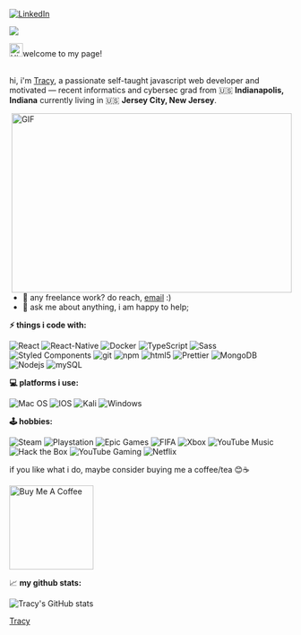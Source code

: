 <p><a href="https://www.linkedin.com/in/twmiles/" target="_blank"><img alt="LinkedIn" src="https://img.shields.io/badge/linkedin-%230077B5.svg?&style=for-the-badge&logo=linkedin&logoColor=white"/></a></p>

![](https://visitor-badge.glitch.me/badge?page_id=twmiles.twmiles)
<p>
<img src='https://qpluspicture.oss-cn-beijing.aliyuncs.com/6LjjQA/Hi.gif' alt='Hi' width="24"/>welcome to my page!<br/><br/>
</p>

hi, i'm [Tracy](https://twmiles.co/), a passionate self-taught javascript web developer and motivated — recent informatics and cybersec grad from 🇺🇸 <b>Indianapolis, Indiana</b> currently living in 🇺🇸 <b>Jersey City, New Jersey</b>.

<img align="right" alt="GIF" src="https://github.com/abhisheknaiidu/abhisheknaiidu/blob/master/code.gif?raw=true" width="500" height="320" />

- 💼 any freelance work? do reach, [email](mailto:tracywmiles@gmail.com) :)
- 💬 ask me about anything, i am happy to help;

**⚡️ things i code with:**  
<p>
  <img alt="React" src="https://img.shields.io/badge/-React-45b8d8?style=flat-square&logo=react&logoColor=white" />
  <img alt="React-Native" src="https://img.shields.io/badge/-ReactNative-45b8d8?style=flat-square&logo=react&logoColor=white" />
  <img alt="Docker" src="https://img.shields.io/badge/-Docker-46a2f1?style=flat-square&logo=docker&logoColor=white" />
  <img alt="TypeScript" src="https://img.shields.io/badge/-TypeScript-007ACC?style=flat-square&logo=typescript&logoColor=white" />
  <img alt="Sass" src="https://img.shields.io/badge/-Sass-CC6699?style=flat-square&logo=sass&logoColor=white" />
  <img alt="Styled Components" src="https://img.shields.io/badge/-Styled_Components-db7092?style=flat-square&logo=styled-components&logoColor=white" />
  <img alt="git" src="https://img.shields.io/badge/-Git-F05032?style=flat-square&logo=git&logoColor=white" />
  <img alt="npm" src="https://img.shields.io/badge/-NPM-CB3837?style=flat-square&logo=npm&logoColor=white" />
  <img alt="html5" src="https://img.shields.io/badge/-HTML5-E34F26?style=flat-square&logo=html5&logoColor=white" />
  <img alt="Prettier" src="https://img.shields.io/badge/-Prettier-F7B93E?style=flat-square&logo=prettier&logoColor=white" />
  <img alt="MongoDB" src="https://img.shields.io/badge/-MongoDB-13aa52?style=flat-square&logo=mongodb&logoColor=white" />
  <img alt="Nodejs" src="https://img.shields.io/badge/-Nodejs-43853d?style=flat-square&logo=Node.js&logoColor=white" />
  <img alt="mySQL" src="https://img.shields.io/badge/-SQL-EA8C0F?style=flat-square&logo=mySQL&logoColor=white" />
</p>

**💻 platforms i use:**  
<p>
  <img alt="Mac OS" src="https://img.shields.io/badge/mac%20os-000000?style=for-the-badge&logo=apple&logoColor=white" />
  <img alt="IOS" src="https://img.shields.io/badge/iOS-000000?style=for-the-badge&logo=ios&logoColor=white" />
  <img alt="Kali" src="https://img.shields.io/badge/Kali_Linux-557C94?style=for-the-badge&logo=kali-linux&logoColor=white" />
  <img alt="Windows" src="https://img.shields.io/badge/Windows-0078D6?style=for-the-badge&logo=windows&logoColor=white" />
</p>

**🕹 hobbies:**
<p>
  <img alt="Steam" src="https://img.shields.io/badge/Steam-000000?style=for-the-badge&logo=steam&logoColor=white" />
  <img alt="Playstation" src="https://img.shields.io/badge/PlayStation-003791?style=for-the-badge&logo=playstation&logoColor=white" />
  <img alt="Epic Games" src="https://img.shields.io/badge/Epic%20Games-313131?style=for-the-badge&logo=Epic%20Games&logoColor=white" />
  <img alt="FIFA" src="https://img.shields.io/badge/FIFA-B7312F?style=for-the-badge&logo=fifa&logoColor=white" />
  <img alt="Xbox" src="https://img.shields.io/badge/Xbox-107C10?style=for-the-badge&logo=xbox&logoColor=white" />
  <img alt="YouTube Music" src="https://img.shields.io/badge/YouTube_Music-FF0000?style=for-the-badge&logo=youtube-music&logoColor=white" />
  <img alt="Hack the Box" src="https://img.shields.io/badge/HackTheBox-111927?style=for-the-badge&logo=Hack%20The%20Box&logoColor=9FEF00" />
  <img alt="YouTube Gaming" src="https://img.shields.io/badge/YouTube_Gaming-FF0000?style=for-the-badge&logo=youtube-gaming&logoColor=white" />
  <img alt="Netflix" src="https://img.shields.io/badge/Netflix-E50914?style=for-the-badge&logo=netflix&logoColor=white" />
</p>
 
if you like what i do, maybe consider buying me a coffee/tea 😊☕️ 

<a href="https://www.buymeacoffee.com/twmiles" target="_blank"><img src="https://cdn.buymeacoffee.com/buttons/v2/default-red.png" alt="Buy Me A Coffee" width="150" ></a>


📈 **my github stats:**

![Tracy's GitHub stats](https://github-readme-stats.vercel.app/api?username=twmiles&show_icons=true&count_private=true&theme=tokyonight)

[Tracy](https://twmiles.co/)